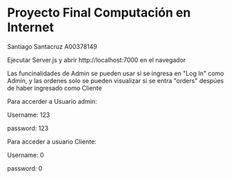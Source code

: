 # Proyecto Final Computación en Internet

Santiago Santacruz A00378149

Ejecutar Server.js y abrir http://localhost:7000 en el navegador

Las funcinalidades de Admin se pueden usar si se ingresa en "Log In" como Admin, y las ordenes solo se pueden visualizar si se entra "orders" despúes de haber ingresado como Cliente 


Para accerder a Usuario admin: 

Username: 123

password: 123

Para acceder a usuario Cliente: 

Username: 0

password: 0
